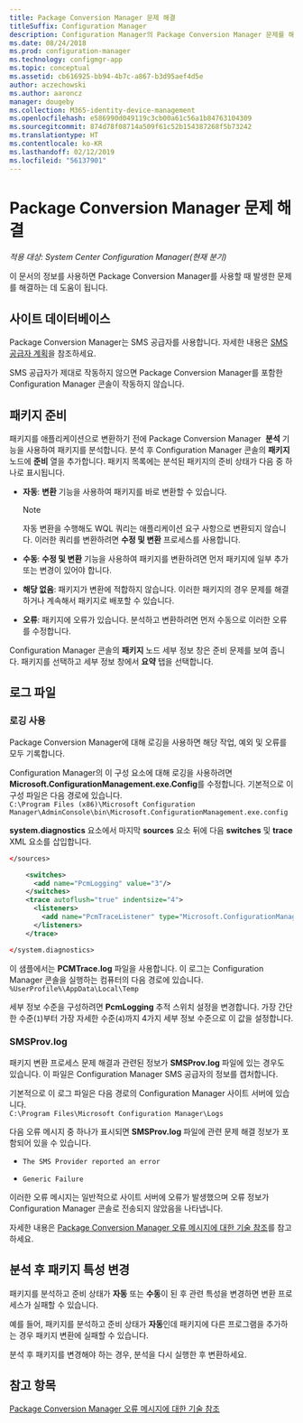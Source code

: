 ```yaml
---
title: Package Conversion Manager 문제 해결
titleSuffix: Configuration Manager
description: Configuration Manager의 Package Conversion Manager 문제를 해결하는 방법에 대해 알아봅니다.
ms.date: 08/24/2018
ms.prod: configuration-manager
ms.technology: configmgr-app
ms.topic: conceptual
ms.assetid: cb616925-bb94-4b7c-a867-b3d95aef4d5e
author: aczechowski
ms.author: aaroncz
manager: dougeby
ms.collection: M365-identity-device-management
ms.openlocfilehash: e586990d049119c3cb00a61c56a1b84763104309
ms.sourcegitcommit: 874d78f08714a509f61c52b154387268f5b73242
ms.translationtype: HT
ms.contentlocale: ko-KR
ms.lasthandoff: 02/12/2019
ms.locfileid: "56137901"
---
```

# <a name="troubleshoot-package-conversion-manager"></a>Package Conversion Manager 문제 해결

*적용 대상: System Center Configuration Manager(현재 분기)*

<!--1357861-->

이 문서의 정보를 사용하면 Package Conversion Manager를 사용할 때 발생한 문제를 해결하는 데 도움이 됩니다.



## <a name="sms-provider"></a>사이트 데이터베이스

Package Conversion Manager는 SMS 공급자를 사용합니다. 자세한 내용은 [SMS 공급자 계획](/sccm/core/plan-design/hierarchy/plan-for-the-sms-provider)을 참조하세요.

SMS 공급자가 제대로 작동하지 않으면 Package Conversion Manager를 포함한 Configuration Manager 콘솔이 작동하지 않습니다.



## <a name="package-readiness"></a>패키지 준비

패키지를 애플리케이션으로 변환하기 전에 Package Conversion Manager  **분석** 기능을 사용하여 패키지를 분석합니다. 분석 후 Configuration Manager 콘솔의 **패키지** 노드에 **준비** 열을 추가합니다. 패키지 목록에는 분석된 패키지의 준비 상태가 다음 중 하나로 표시됩니다.

 - **자동**: **변환** 기능을 사용하여 패키지를 바로 변환할 수 있습니다.      

    > [!NOTE]  
    > 자동 변환을 수행해도 WQL 쿼리는 애플리케이션 요구 사항으로 변환되지 않습니다. 이러한 쿼리를 변환하려면 **수정 및 변환** 프로세스를 사용합니다.  

 - **수동**: **수정 및 변환** 기능을 사용하여 패키지를 변환하려면 먼저 패키지에 일부 추가 또는 변경이 있어야 합니다.  

 - **해당 없음**: 패키지가 변환에 적합하지 않습니다. 이러한 패키지의 경우 문제를 해결하거나 계속해서 패키지로 배포할 수 있습니다.  

 - **오류**: 패키지에 오류가 있습니다. 분석하고 변환하려면 먼저 수동으로 이러한 오류를 수정합니다.  

Configuration Manager 콘솔의 **패키지** 노드 세부 정보 창은 준비 문제를 보여 줍니다. 패키지를 선택하고 세부 정보 창에서 **요약** 탭을 선택합니다.



## <a name="log-files"></a>로그 파일

### <a name="enable-logging"></a>로깅 사용

Package Conversion Manager에 대해 로깅을 사용하면 해당 작업, 예외 및 오류를 모두 기록합니다. 

Configuration Manager의 이 구성 요소에 대해 로깅을 사용하려면 **Microsoft.ConfigurationManagement.exe.Config**를 수정합니다. 기본적으로 이 구성 파일은 다음 경로에 있습니다.  
`C:\Program Files (x86)\Microsoft Configuration Manager\AdminConsole\bin\Microsoft.ConfigurationManagement.exe.config`  

**system.diagnostics** 요소에서 마지막 **sources** 요소 뒤에 다음 **switches** 및 **trace** XML 요소를 삽입합니다.

``` XML
</sources>

    <switches>
      <add name="PcmLogging" value="3"/>
    </switches>
    <trace autoflush="true" indentsize="4">
      <listeners>
        <add name="PcmTraceListener" type="Microsoft.ConfigurationManagement.UserCentric.Logging.RolloverLogTraceListener, Microsoft.ConfigurationManagement.UserCentric.Logging" initializeData="%UserProfile%\AppData\Local\Temp\PcmTrace.log"/>
      </listeners>
    </trace>

</system.diagnostics>
```

이 샘플에서는 **PCMTrace.log** 파일을 사용합니다. 이 로그는 Configuration Manager 콘솔을 실행하는 컴퓨터의 다음 경로에 있습니다.  
`%UserProfile%\AppData\Local\Temp`

세부 정보 수준을 구성하려면 **PcmLogging** 추적 스위치 설정을 변경합니다. 가장 간단한 수준(`1`)부터 가장 자세한 수준(`4`)까지 4가지 세부 정보 수준으로 이 값을 설정합니다.


### <a name="smsprovlog"></a>SMSProv.log

패키지 변환 프로세스 문제 해결과 관련된 정보가 **SMSProv.log** 파일에 있는 경우도 있습니다. 이 파일은 Configuration Manager SMS 공급자의 정보를 캡처합니다.

기본적으로 이 로그 파일은 다음 경로의 Configuration Manager 사이트 서버에 있습니다.  
`C:\Program Files\Microsoft Configuration Manager\Logs`

다음 오류 메시지 중 하나가 표시되면 **SMSProv.log** 파일에 관련 문제 해결 정보가 포함되어 있을 수 있습니다.

- `The SMS Provider reported an error`

- `Generic Failure`

이러한 오류 메시지는 일반적으로 사이트 서버에 오류가 발생했으며 오류 정보가 Configuration Manager 콘솔로 전송되지 않았음을 나타냅니다.

자세한 내용은 [Package Conversion Manager 오류 메시지에 대한 기술 참조](/sccm/apps/pcm/error-messages)를 참고하세요.



## <a name="changing-package-attributes-after-analysis"></a>분석 후 패키지 특성 변경

패키지를 분석하고 준비 상태가 **자동** 또는 **수동**이 된 후 관련 특성을 변경하면 변환 프로세스가 실패할 수 있습니다.

예를 들어, 패키지를 분석하고 준비 상태가 **자동**인데 패키지에 다른 프로그램을 추가하는 경우 패키지 변환에 실패할 수 있습니다.

분석 후 패키지를 변경해야 하는 경우, 분석을 다시 실행한 후 변환하세요. 



## <a name="see-also"></a>참고 항목

[Package Conversion Manager 오류 메시지에 대한 기술 참조](/sccm/apps/pcm/error-messages)
